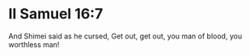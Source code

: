 # II Samuel 16:7

And Shimei said as he cursed, Get out, get out, you man of blood, you worthless man!
